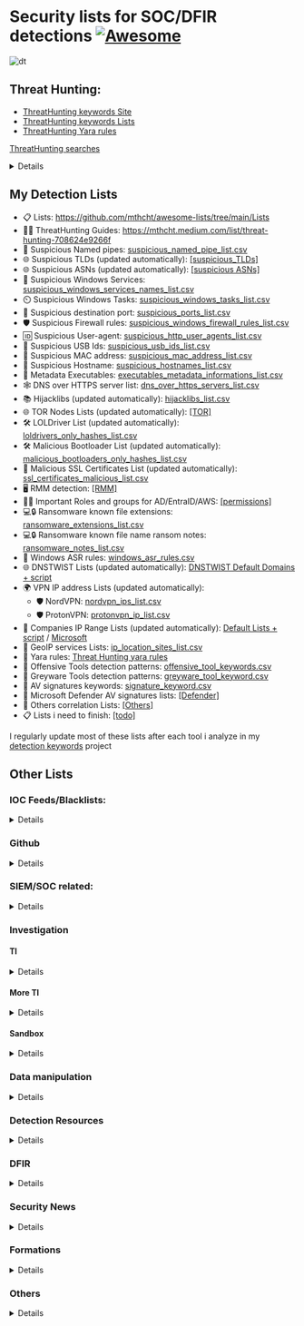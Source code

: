 # Security lists for SOC/DFIR detections [![Awesome](https://awesome.re/badge.svg)](https://awesome.re)
![dt](https://github.com/mthcht/awesome-lists/assets/75267080/059432aa-cfe9-46d1-a611-fbb225bce66e)



## Threat Hunting:
- [ThreatHunting keywords Site](https://mthcht.github.io/ThreatHunting-Keywords/)
- [ThreatHunting keywords Lists](https://github.com/mthcht/ThreatHunting-Keywords)
- [ThreatHunting Yara rules](https://github.com/mthcht/ThreatHunting-Keywords-yara-rules)

[ThreatHunting searches](https://github.com/mthcht/Purpleteam/tree/main/Detection/Threat%20Hunting/generic)
<details>
  
  - [Windows Services Searches](https://detect.fyi/threat-hunting-suspicious-windows-service-names-2f0dceea204c)
  - [User-Agents Searches](https://mthcht.medium.com/threat-hunting-suspicious-user-agents-3dd764470bd0)
  - [DNS Over HTTPS Searches](https://mthcht.medium.com/detecting-dns-over-https-30fddb55ac78)
  - [Suspicious TLDs Searches](https://mthcht.medium.com/threat-hunting-suspicious-tlds-a742c2adbf58)
  - [HijackLibs Searches](https://mthcht.medium.com/detect-dll-hijacking-techniques-from-hijacklibs-with-splunk-c760d2e0656f)
  - [Phishing & DNSTWIST Searches](https://detect.fyi/detecting-phishing-attempts-with-dnstwist-37c426b3bbb8)
  - [Browsers extensions Searches](https://mthcht.medium.com/detecting-browser-extensions-installations-e0ac2b45c46b)
  - [C2 hiding in plain sigh](https://mthcht.medium.com/c2-hiding-in-plain-sight-7a83963b9344)
  - [HTML Smuggling artifacts](https://mthcht.medium.com/detecting-html-smuggling-phishing-attempts-15af824e60e4)
  - [PSEXEC & similar tools Searches](https://mthcht.medium.com/detecting-psexec-and-similar-tools-c812bf3dca6c)
  - [Time Slipping detection](https://mthcht.medium.com/event-log-manipulations-1-time-slipping-55bf95631c40)
</details>

## My Detection Lists 
- 📋 Lists: https://github.com/mthcht/awesome-lists/tree/main/Lists
- 🕵️‍♂️ ThreatHunting Guides: https://mthcht.medium.com/list/threat-hunting-708624e9266f
- 🚰 Suspicious Named pipes: [suspicious_named_pipe_list.csv](https://github.com/mthcht/awesome-lists/blob/main/Lists/suspicious_named_pipe_list.csv)
- 🌐 Suspicious TLDs (updated automatically): [[suspicious_TLDs]](https://github.com/mthcht/awesome-lists/tree/main/Lists/TLDs)
- 🌐 Suspicious ASNs (updated automatically): [[suspicious ASNs]](https://github.com/mthcht/awesome-lists/tree/main/Lists/ASNs)
- 🔧 Suspicious Windows Services: [suspicious_windows_services_names_list.csv](https://github.com/mthcht/awesome-lists/blob/main/Lists/suspicious_windows_services_names_list.csv)
- ⏲️ Suspicious Windows Tasks: [suspicious_windows_tasks_list.csv](https://github.com/mthcht/awesome-lists/blob/main/Lists/suspicious_windows_tasks_list.csv)
- 🚪 Suspicious destination port: [suspicious_ports_list.csv](https://github.com/mthcht/awesome-lists/blob/main/Lists/suspicious_ports_list.csv)
- 🛡️ Suspicious Firewall rules: [suspicious_windows_firewall_rules_list.csv](https://github.com/mthcht/awesome-lists/blob/main/Lists/suspicious_windows_firewall_rules_list.csv)
- 🆔 Suspicious User-agent: [suspicious_http_user_agents_list.csv](https://github.com/mthcht/awesome-lists/blob/main/Lists/suspicious_http_user_agents_list.csv)
- 📇 Suspicious USB Ids: [suspicious_usb_ids_list.csv](https://github.com/mthcht/awesome-lists/blob/main/Lists/suspicious_usb_ids_list.csv)
- 🔢 Suspicious MAC address: [suspicious_mac_address_list.csv](https://github.com/mthcht/awesome-lists/blob/main/Lists/suspicious_mac_address_list.csv)
- 📛 Suspicious Hostname: [suspicious_hostnames_list.csv](https://github.com/mthcht/awesome-lists/blob/main/Lists/suspicious_hostnames_list.csv)
- 🧮 Metadata Executables: [executables_metadata_informations_list.csv](https://github.com/mthcht/awesome-lists/blob/main/Lists/Windows%20Metadata/executables_metadata_informations_list.csv)
- 🕸️ DNS over HTTPS server list: [dns_over_https_servers_list.csv](https://github.com/mthcht/awesome-lists/blob/main/Lists/dns_over_https_servers_list.csv)
- 📚 Hijacklibs (updated automatically): [hijacklibs_list.csv](https://github.com/mthcht/awesome-lists/blob/main/Lists/Hijacklibs/hijacklibs_list.csv)
- 🌐 TOR Nodes Lists (updated automatically): [[TOR]](https://github.com/mthcht/awesome-lists/tree/main/Lists/TOR)
- 🛠️ LOLDriver List (updated automatically): [loldrivers_only_hashes_list.csv](https://github.com/mthcht/awesome-lists/blob/main/Lists/Drivers/loldrivers_only_hashes_list.csv)
- 🛠️ Malicious Bootloader List (updated automatically): [malicious_bootloaders_only_hashes_list.csv](https://github.com/mthcht/awesome-lists/blob/main/Lists/Drivers/malicious_bootloaders_only_hashes_list.csv)
- 📜 Malicious SSL Certificates List (updated automatically): [ssl_certificates_malicious_list.csv](https://github.com/mthcht/awesome-lists/blob/main/Lists/SSL%20CERTS/ssl_certificates_malicious_list.csv)
- 🖥️ RMM detection: [[RMM]](https://github.com/mthcht/awesome-lists/tree/main/Lists/RMM)
- 👤🔑 Important Roles and groups for AD/EntraID/AWS: [[permissions]](https://github.com/mthcht/awesome-lists/tree/main/Lists/permissions)
- 💻🔒 Ransomware known file extensions: [ransomware_extensions_list.csv](https://github.com/mthcht/awesome-lists/blob/main/Lists/ransomware_extensions_list.csv)
- 💻🔒 Ransomware known file name ransom notes: [ransomware_notes_list.csv](https://github.com/mthcht/awesome-lists/blob/main/Lists/ransomware_notes_list.csv)
- 📝 Windows ASR rules: [windows_asr_rules.csv](https://github.com/mthcht/awesome-lists/blob/main/Lists/windows_asr_rules.csv)
- 🌐 DNSTWIST Lists (updated automatically): [DNSTWIST Default Domains + script](https://github.com/mthcht/awesome-lists/tree/main/Lists/DNSTWIST)
- 🌍 VPN IP address Lists (updated automatically): 
  - 🛡️ NordVPN: [nordvpn_ips_list.csv](https://github.com/mthcht/awesome-lists/blob/main/Lists/VPN/NordVPN/nordvpn_ips_list.csv)
  - 🛡️ ProtonVPN: [protonvpn_ip_list.csv](https://github.com/mthcht/awesome-lists/blob/main/Lists/VPN/ProtonVPN/protonvpn_ip_list.csv)
- 🏢 Companies IP Range Lists (updated automatically): [Default Lists + script](https://github.com/mthcht/awesome-lists/tree/main/Lists/Ranges_IP_Address_Company_List/bgp.he.net) / [Microsoft](https://github.com/mthcht/awesome-lists/tree/main/Lists/Ranges_IP_Address_Company_List/Microsoft)
- 📍  GeoIP services Lists: [ip_location_sites_list.csv](https://github.com/mthcht/awesome-lists/blob/main/Lists/GeoIP/ip_location_sites_list.csv)
- 🧬 Yara rules: [Threat Hunting yara rules](https://github.com/mthcht/ThreatHunting-Keywords-yara-rules)
- 🧬 Offensive Tools detection patterns: [offensive_tool_keywords.csv](https://raw.githubusercontent.com/mthcht/ThreatHunting-Keywords/main/offensive_tool_keyword.csv)
- 🧬 Greyware Tools detection patterns: [greyware_tool_keyword.csv](https://raw.githubusercontent.com/mthcht/ThreatHunting-Keywords/main/greyware_tool_keyword.csv)
- 🧬 AV signatures keywords: [signature_keyword.csv](https://github.com/mthcht/ThreatHunting-Keywords/blob/main/signature_keyword.csv)
- 🧬 Microsoft Defender AV signatures lists: [[Defender]](https://github.com/mthcht/awesome-lists/tree/main/Lists/AV%20signatures/Defender)  
- 🔗 Others correlation Lists: [[Others]](https://github.com/mthcht/awesome-lists/tree/main/Lists/Others)
- 📋 Lists i need to finish: [[todo]](https://github.com/mthcht/awesome-lists/tree/main/todo)

I regularly update most of these lists after each tool i analyze in my [detection keywords](https://github.com/mthcht/ThreatHunting-Keywords) project

## Other Lists

### IOC Feeds/Blacklists:

<details> 

- [ABUSE.CH BLACKLISTS](https://sslbl.abuse.ch/blacklist/)
- [Block Lists](https://github.com/blocklistproject/Lists)
- [DNS Block List](https://github.com/hagezi/dns-blocklists)
- [Phishing Block List](https://github.com/jarelllama/Scam-Blocklist)
- [C2IntelFeeds](https://github.com/drb-ra/C2IntelFeeds)
- [Volexity TI](https://github.com/volexity/threat-intel)
- [Open Source TI](https://github.com/Bert-JanP/Open-Source-Threat-Intel-Feeds)
- [C2 Tracker](https://github.com/montysecurity/C2-Tracker)
- [Unit42 IOC](https://github.com/mthcht/iocs)
- [Sekoia IOC](https://github.com/SEKOIA-IO/Community/tree/main/IOCs)
- [Unit42 Timely IOC](https://github.com/PaloAltoNetworks/Unit42-timely-threat-intel)
- [Unit42 Articles IOC](https://github.com/PaloAltoNetworks/Unit42-Threat-Intelligence-Article-Information)
- [ThreatFOX IOC](https://threatfox.abuse.ch/export/)
- [Zscaler ThreatLabz IOC](https://github.com/threatlabz/iocs)
- [Zscaler ThreatLabz Ransomware notes](https://github.com/ThreatLabz/ransomware_notes)
- [experiant.ca](https://fsrm.experiant.ca/api/v1/get])
- [Sophos lab IOC](https://github.com/sophoslabs/IoCs)
- [ESET Research IOC](https://github.com/eset/malware-ioc)
- [ExecuteMalware IOC](https://github.com/executemalware/Malware-IOCs)
- [Cisco Talos IOC](https://github.com/Cisco-Talos/IOCs)
- [Elastic Lab IOC](https://github.com/elastic/labs-releases/tree/main/indicators)
- [Blackorbid APT Report IOC](https://github.com/blackorbird/APT_REPORT)
- [AVAST IOC](https://github.com/avast/ioc)
- [DoctorWeb IOC](https://github.com/DoctorWebLtd/malware-iocs)
- [BlackLotusLab IOC](https://github.com/blacklotuslabs/IOCs)
- [prodaft IOC](https://github.com/prodaft/malware-ioc)
- [Pr0xylife DarkGate IOC](https://github.com/pr0xylife/DarkGate)
- [Pr0xylife Latrodectus IOC](https://github.com/pr0xylife/Latrodectus)
- [Pr0xylife WikiLoader IOC](https://github.com/pr0xylife/WikiLoader)
- [Pr0xylife SSLoad IOC](https://github.com/pr0xylife/SSLoad)
- [Pr0xylife Pikabot IOC](https://github.com/pr0xylife/Pikabot)
- [Pr0xylife Matanbuchus IOC](https://github.com/pr0xylife/Matanbuchus)
- [Pr0xylife QakBot IOC](https://github.com/pr0xylife/Qakbot)
- [Pr0xylife IceID IOC](https://github.com/pr0xylife/IcedID)
- [Pr0xylife Emotet IOC](https://github.com/pr0xylife/Emotet)
- [Pr0xylife BumbleBee IOC](https://github.com/pr0xylife/Bumblebee)
- [Pr0xylife Gozi IOC](https://github.com/pr0xylife/Gozi)
- [Pr0xylife NanoCore IOC](https://github.com/pr0xylife/Nanocore)
- [Pr0xylife NetWire IOC](https://github.com/pr0xylife/Netwire)
- [Pr0xylife AsyncRAT IOC](https://github.com/pr0xylife/AsyncRAT)
- [Pr0xylife Lokibot IOC](https://github.com/pr0xylife/Lokibot)
- [Pr0xylife RemcosRAT IOC](https://github.com/pr0xylife/RemcosRAT)
- [Pr0xylife nworm IOC](https://github.com/pr0xylife/nworm)
- [Pr0xylife AZORult IOC](https://github.com/pr0xylife/AZORult)
- [Pr0xylife NetSupportRAT IOC](https://github.com/pr0xylife/NetSupportRAT)
- [Pr0xylife BitRAT IOC](https://github.com/pr0xylife/BitRAT)
- [Pr0xylife BazarLoader IOC](https://github.com/pr0xylife/BazarLoader)
- [Pr0xylife SnakeKeylogger IOC](https://github.com/pr0xylife/SnakeKeylogger)
- [Pr0xylife njRat IOC](https://github.com/pr0xylife/njRat)
- [Pr0xylife Vidar IOC](https://github.com/pr0xylife/Vidar)
- [SpamHaus drop.txt](https://www.spamhaus.org/drop/drop.txt)
- [UrlHaus_misp](https://urlhaus.abuse.ch/downloads/misp/)
- [UrlHaus](https://urlhaus.abuse.ch/api/#csv)
- [vx-underground - Great Resource for Samples and Intelligence Reports](https://vx-underground.org/Samples)

</details> 

### Github

<details>

More github lists: https://github.com/mthcht?tab=stars&user_lists_direction=asc&user_lists_sort=name

</details>

### SIEM/SOC related:
<details>
  
- [EDR Telemetry](https://github.com/tsale/EDR-Telemetry)
- [PurpleTeam Scripts](https://github.com/mthcht/Purpleteam)
- [Awesome-SOC](https://github.com/cyb3rxp/awesome-soc)
- [Threat-Hunting with Splunk](https://github.com/mthcht/ThreatHunting-Keywords)
  
</details> 

###  Investigation

#### TI

<details>
  
  - [Virustotal](https://www.virustotal.com/#/home/search)
  - [SpamHaus](https://check.spamhaus.org/)
  - [AbuseIPDB](https://www.abuseipdb.com/)
  - [Malwarebazaar](https://bazaar.abuse.ch/)
  - [emailrep](https://emailrep.io/)
  - [cloudfare scan](https://radar.cloudflare.com/scan)
  - [shodan](https://www.shodan.io/)
  - [Onyphe](https://www.onyphe.io/)
  - [Censys](https://search.censys.io/)
  - [cybergordon (reputation check)](https://cybergordon.com/)
  - [threatminer](https://www.threatminer.org/)
  - [urlscan](https://urlscan.io/)
  - [Apptotal (apps and extensions analysis)](https://apptotal.io/)
  - [urlquery](http://urlquery.net/)
  - [cloudfare scanner](https://radar.cloudflare.com/)
  - [urlvoid](https://www.urlvoid.com)
  - [urldna.io](https://urldna.io/)
  - [checkphish](https://checkphish.bolster.ai/)
  - [ipvoid](https://www.ipvoid.com/)
  - [mxtoolbox](https://mxtoolbox.com/NetworkTools.aspx)
  - [Microsoft TI](https://ti.defender.microsoft.com/)
  - [pulsedive](https://pulsedive.com/)
  - [threatbook](https://threatbook.io/)
  - [McAfee Threat Intelligence Exchange](https://www.mcafee.com/enterprise/en-us/products/threat-intelligence-exchange.html)
  - [Kaspersky Security Network](https://www.kaspersky.com/security-network)
  - [Microsoft Security Intelligence Report](https://www.microsoft.com/en-us/wdsi/intelligence-report)
  - [IBM X-Force Exchange](https://exchange.xforce.ibmcloud.com/) 
  - [AlienVault OTX](https://otx.alienvault.com/)
  - [greynoise](https://viz.greynoise.io/)
  - [whoxy](https://www.whoxy.com/reverse-whois/)

</details>

#### More TI

<details>
  
  - [echotrail](https://www.echotrail.io/)
  - [Malware-Traffic-Analysis (PCAP files)](https://malware-traffic-analysis.net/)
  - [redhuntlabs](https://redhuntlabs.com/online-ide-search)
  - [whois domaintools](https://whois.domaintools.com/)
  - [ASN check bgp.he](/bgp.he.net/)
  - [viewdns](http://viewdns.info/)
  - [OUI mac address lookup](https://www.wireshark.org/tools/oui-lookup.html)
  - [xcyclopedia](https://strontic.github.io/xcyclopedia/)
  - [abuse.ch](https://abuse.ch/#platforms)
  - [malware-traffic-analysis](https://www.malware-traffic-analysis.net/index.html)
  - [waybackmachine](http://web.archive.org/)
  - [dnshistory](https://dnshistory.org/)
  - [asnlookup](https://asnlookup.com/)
  - [fofa.info](https://fofa.info/)
  - [SecurityTrail](https://securitytrails.com/)
  - [ZommEye](https://www.zoomeye.hk/)
</details>


#### Sandbox

<details>
  
- [Sandbox Anyrun](https://any.run/)
- [triage](https://tria.ge/s)
- [capesandbox](https://www.capesandbox.com/)
- [joesandbox](https://www.joesandbox.com/analysispaged/0)
- [filescan.io](https://www.filescan.io/)
- [Sandbox HA](https://www.hybrid-analysis.com/)
- [virustotal](https://www.virustotal.com)
- [threat zone](https://app.threat.zone/scan)
- [vmray](https://www.vmray.com/)
</details>


### Data manipulation

<details>
  
- [jsoncrack](https://jsoncrack.com/editor)
- [JS deobfuscator](https://lelinhtinh.github.io/de4js/)
- [cyberchef](https://cyberchef.org/)
- [PCAP online analyzer](https://apackets.com/)
- [Hash calculator](https://md5calc.com/hash)
- [regex101](https://regex101.com/)
- [CyberChef](https://gchq.github.io/CyberChef/)
- [Javascript Deobfuscator](https://deobfuscate.relative.im/)
- [JSONViewer](https://jsonviewer.stack.hu/)
- [TextMechanic](https://textmechanic.com/)
- [UrlEncode.org](https://www.urlencoder.org/)
- [TextFixer](https://www.textfixer.com/)
- [RegExr](https://regexr.com/)
- [TextUtils](https://textutils.com/)
- [TextCompactor](https://textcompactor.com/)
- [Pretty Diff](https://prettydiff.com/)
- [XML Tree](http://www.xmltree.com/)
- [Online XML Formatter and Beautifier](https://www.freeformatter.com/xml-formatter.html)
- [XML Escape Tool](https://www.freeformatter.com/xml-escape.html)
- [DiffChecker](https://www.diffchecker.com/)
- [CSVJSON](https://www.csvjson.com/)
- [HTML Formatter](https://htmlformatter.com/)
- [Text Tool](https://texttools.netlify.app/)
- [String Manipulation Tool](https://string-functions.com/)
- [unshorten it](https://www.unshorten.it)
- [urlunscrambler](https://www.urlunscrambler.com/)
- [longurl](https://www.longurl.org/)
- [Message Header](https://mha.azurewebsites.net/pages/mha.html)
- [MXToolbox EmailHeaders](https://mxtoolbox.com/EmailHeaders.aspx)
- [Email Header Analyzer](https://emailheaders.verification-check.com/)
- [Email Header Analysis](https://www.email-format.com/header-analysis/)
- [Gitlab dashboard from Excel](https://thisdavej.com/copy-table-in-excel-and-paste-as-a-markdown-table/)
- [OPENAI](https://openai.com/playground)
- [uncoder](https://uncoder.io/)
- [DeHashed](https://dehashed.com/)

</details>


### Detection Resources

<details>
  
- [MITRE techniques](https://attack.mitre.org/techniques/enterprise/)
- [MITRE Updates](https://attack.mitre.org/resources/updates/)
- [MITRE D3fend](https://d3fend.mitre.org/)
- [MITRE Navigator](https://mitre-attack.github.io/attack-navigator/)
- [MITRE Datasources](https://attack.mitre.org/datasources/)
- [GTFOBIN](https://github.com/mthcht/GTFOBins.github.io)
- [LOLBAS](https://github.com/mthcht/LOLBAS)
- [LOTS](https://lots-project.com/)
- [loldrivers](https://www.loldrivers.io/)
- [WTFBIN](https://wtfbins.wtf/)
- [Sigma](https://github.com/mthcht/sigma/tree/master/rules)
- [Splunk Rules](https://research.splunk.com/detections/)
- [Elastic Rules](https://github.com/elastic/detection-rules)
- [DFIR-Report Sigma-Rules](https://github.com/The-DFIR-Report/Sigma-Rules)
- [JoeSecurity Sigma-Rules](https://github.com/joesecurity/sigma-rules/tree/master/rules)
- [mdecrevoisier Sigma-Rules](https://github.com/mdecrevoisier/SIGMA-detection-rules)
- [P4T12ICK Sigma-Rules](https://github.com/P4T12ICK/Sigma-Rule-Repository)
- [tsale Sigma-Rules](https://github.com/tsale/Sigma_rules)
- [list of detections resources](https://github.com/jatrost/awesome-detection-rules)
- [detection engineering resources](https://github.com/infosecB/awesome-detection-engineering)
- [awesome-threat-detection](https://github.com/0x4D31/awesome-threat-detection)
</details>


### DFIR

<details>

  - [EricZimmerman Tools](https://ericzimmerman.github.io/#!index.md)
  - [dfir-orc](https://github.com/dfir-orc)
  - [dfir-orc-config](https://github.com/DFIR-ORC/dfir-orc-config)
  - [Splunk4DFIR](https://github.com/mf1d3l/Splunk4DFIR)
  - [dfiq](https://github.com/google/dfiq)
  - [PSBits](https://github.com/gtworek/PSBits)
  - [Yara TH](https://github.com/mthcht/ThreatHunting-Keywords-yara-rules) + [TH](https://github.com/mthcht/ThreatHunting-Keywords)
  - [Hayabusa](https://github.com/Yamato-Security/hayabusa)
  - [chainsaw](https://github.com/WithSecureLabs/chainsaw)
  - [regripper](https://github.com/warewolf/regripper)
  - [RdpCacheStitcher](https://github.com/BSI-Bund/RdpCacheStitcher)
  - [ripgrep](https://github.com/BurntSushi/ripgrep)
  - [Kape](https://www.kroll.com/en/insights/publications/cyber/kroll-artifact-parser-extractor-kape)
  - [Kape Files](https://github.com/EricZimmerman/KapeFiles)
  - [More Kape ressources](https://github.com/AndrewRathbun/Awesome-KAPE)
  - [VolatileDataCollector](https://github.com/gtworek/VolatileDataCollector)
  - [Velociraptor](https://github.com/Velocidex/velociraptor)
  - [MemDump](https://nircmd.nirsoft.net/memdump.html)
  - [MemProcFS](https://github.com/ufrisk/MemProcFS)
  - [avml](https://github.com/microsoft/avml)
  - [Lime](https://github.com/504ensicsLabs/LiME)
  - [WinPmem](https://github.com/Velocidex/WinPmem)
  - [Volatility](https://github.com/volatilityfoundation/volatility3/)
  - [Windows artifacts](https://github.com/Psmths/windows-forensic-artifacts)
  - [UAC](https://github.com/tclahr/uac)

</details>

### Security News

<details>
  
- [Twitter](https://twitter.com/home)
- [CERT-FR](https://www.cert.ssi.gouv.fr/)
- [CERT FR Alerts](https://www.cert.ssi.gouv.fr/alerte/)
- [CERT FR Avis](https://www.cert.ssi.gouv.fr/avis/)
- [NIST CVEs](https://nvd.nist.gov/vuln/search/results?isCpeNameSearch=false&results_type=overview&form_type=Basic&search_type=all&startIndex=0)
- [JPCERT](https://www.jpcert.or.jp/english/)
- [CISA news](https://www.cisa.gov/news-events/news)
- [thedfirreport Feed](https://thedfirreport.com/feed/)
- [Splunk Research Blog](https://www.splunk.com/en_us/blog/author/secmrkt-research.html)
- [Unit42 Feed](http://feeds.feedburner.com/Unit42)
- [DFIR weekly sumary - thisweekin4n6](https://thisweekin4n6.wordpress.com/feed/)
- [Google Threat Intelligence](https://cloud.google.com/blog/topics/threat-intelligence)
- [Sekoi Blog](https://blog.sekoia.io/)
- [akamai Feed](http://blogs.akamai.com/atom.xml)
- [Elastic Blog](https://www.elastic.co/security-labs)
- [Checkpoint research Feed](https://research.checkpoint.com/feed)
- [Cisco Talos Feed](http://vrt-sourcefire.blogspot.com/feeds/posts/default)
- [Crowdstrike Feed](http://blog.crowdstrike.com/feed)
- [Hexacorn Blog](http://www.hexacorn.com/blog/feed/)
- [simone kraus Blog](https://medium.com/@simone.kraus)
- [Michael Haag Blog](https://haggis-m.medium.com/)
- [EricaZelic Blog](https://ericazelic.medium.com/)
- [Adam Chester Blog Feed](https://blog.xpnsec.com/rss.xml)
- [Mauricio Velazco Blog](https://medium.com/@mvelazco)
- [Clément Notin Feed](https://clement.notin.org/feed.xml)
- [tenable Blog](https://medium.com/tenable-techblog)
- [horizon3 Feed](https://www.horizon3.ai/feed/)
- [Incidents reports Feed](https://fetchrss.com/rss/65b0eb775582bd1c19083c4365b0fdb664898a0daa63bef4.xml)
- [NCC Group Research Feed](https://research.nccgroup.com/feed/)
- [SpecterOps Feed](https://posts.specterops.io/feed)
- [Redcanary Feed](https://www.redcanary.co/feed/)
- [Sophos Research Feed](https://news.sophos.com/en-us/category/threat-research/feed/)
- [virusbulletin](https://www.virusbulletin.com/virusbulletin/)
- [Offensive Research - DSAS by INJECT](https://blog.injectexp.dev/)
- [HackerNews Feed](https://feeds.feedburner.com/TheHackersNews)
- [Bleepingcomputer Feed](https://www.bleepingcomputer.com/feed/)
- [detect.fyi](https://detect.fyi/)
- [DFIR Podcasts](https://digitalforensicsurvivalpodcast.libsyn.com/podcast)
- [DFIR weekly news](https://thisweekin4n6.com/)
</details>

### Formations

<details>

#### DFIR
  
  - @inversecos - APT Emulation Labs: [xintra](https://www.xintra.org/labs)
  - 13cubed - Investigating Windows Endpoints: [13cubed.com](https://training.13cubed.com/investigating-windows-endpoints)
  - @0gtweet - Forensic course: [Mastering Windows Forensics](https://grzegorz-tworek-s-school.teachable.com/)
  - SANS: [SANS508](https://www.sans.org/cyber-security-courses/advanced-incident-response-threat-hunting-training/)
  - Defensive-security: [Linux-live-forensics](https://edu.defensive-security.com/linux-attack-live-forensics-at-scale)
  - @TheDFIRReport : LABs with logs from the existing reports [dfir-labs](https://the-dfir-report-store.myshopify.com/collections/dfir-labs)
  - @DebugPrivilege : Forensic Debugging free course [InsightEngineering](https://github.com/DebugPrivilege/InsightEngineering)
  - @ACEresponder: Courses with Detailed Explanations and Labs [aceresponder.com](https://www.aceresponder.com/challenges)
  - @binaryz0ne: DFIR challenges with [Datasets](https://www.ashemery.com/dfir.html) 

#### SOC

 - tryhackme - [SOC lvl1](https://tryhackme.com/path/outline/soclevel1)
 - letsdefend.io @chrissanders88 - [letsdefend.io](https://www.letsdefend.io/)
 - SANS: [SANS555](https://www.sans.org/cyber-security-courses/siem-with-tactical-analytics/)
 - Splunk Boss Of The SOC - [BOTS](https://bots.splunk.com/)
   - BOTS [dataset v1](https://github.com/splunk/botsv1)   
   - BOTS [dataset v2](https://github.com/splunk/botsv2)   
   - BOTS [dataset v3](https://github.com/splunk/botsv3)

#### Challenges

  - [HackTheBox](https://www.hackthebox.com)
  - [Pentestlab](https://pentesterlab.com)
  - [Root-Me](https://www.root-me.org)
  - [Try Hack Me](https://tryhackme.com)
  - [Zenk-Security](https://www.zenk-security.com/challenges)

 </details>


### Others

<details>
  
- [Crontab check](https://crontab.guru/every-2-minutes)
- [Subnet Calculator](https://mxtoolbox.com/subnetcalculator.aspx)
- [chmod calculator](https://chmod-calculator.com/)
- [Epoch time converter](https://www.epochconverter.com/)
- [cyberchef](https://cyberchef.org/)
- [Chrome Addon for TI checks](https://chromewebstore.google.com/detail/osintlytics/kfpbbegdghffnakhgcbonaglepgoedmm)
</details>

